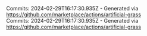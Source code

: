 Commits: 2024-02-29T16:17:30.935Z - Generated via https://github.com/marketplace/actions/artificial-grass
<br>
Commits: 2024-02-29T16:17:30.935Z - Generated via https://github.com/marketplace/actions/artificial-grass
<br>
